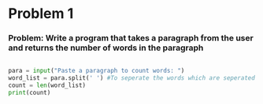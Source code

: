 # Problem 1

### Problem: Write a program that takes a paragraph from the user and returns the number of words in the paragraph


```python

para = input("Paste a paragraph to count words: ")
word_list = para.split(' ') #To seperate the words which are seperated by spaces
count = len(word_list)
print(count)

```
